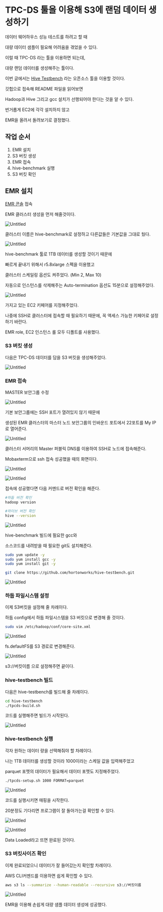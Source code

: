 # TPC-DS 툴을 이용해 S3에 랜덤 데이터 생성하기

데이터 웨어하우스 성능 테스트를 하려고 할 때 

대량 데이터 샘플이 필요해 어려움을 겪었을 수 있다.

이럴 때 TPC-DS 라는 툴을 이용하면 되는데,

대량 랜덤 데이터를 생성해주는 툴이다.

이번 글에서는 [Hive Testbench](https://github.com/hortonworks/hive-testbench) 라는 오픈소스 툴을 이용할 것이다.

깃헙으로 접속해 README 파일을 읽어보면

Hadoop과 Hive 그리고 gcc 설치가 선행되어야 한다는 것을 알 수 있다.

번거롭게 EC2에 각각 설치하지 않고

EMR을 올려서 돌려보기로 결정했다.

## 작업 순서

1. EMR 설치
2. S3 버킷 생성
3. EMR 접속
4. hive-benchmark 실행
5. S3 버킷 확인

## EMR 설치

[EMR 콘솔](https://ap-northeast-2.console.aws.amazon.com/elasticmapreduce/home?region=ap-northeast-2#cluster-list:) 접속

EMR 클러스터 생성을 먼저 해줄것이다.

![Untitled](/assets/img/2022-11-11-generating-1tb-data-tpc-ds/Untitled.png)

클러스터 이름은 hive-benchmark로 설정하고 다른값들은 기본값을 그대로 뒀다.

![Untitled](/assets/img/2022-11-11-generating-1tb-data-tpc-ds/Untitled%201.png)

hive-benchmark 툴로 1TB 데이터를 생성할 것이기 때문에

빠르게 끝내기 위해서 r5.8xlarge 스펙을 이용했고

클러스터 스케일링 옵션도 켜주었다. (Min 2, Max 10)

자동으로 인스턴스를 삭제해주는 Auto-termination 옵션도 15분으로 설정해주었다.

![Untitled](/assets/img/2022-11-11-generating-1tb-data-tpc-ds/Untitled%202.png)

가지고 있는 EC2 키페어를 지정해주었다.

나중에 SSH로 클러스터에 접속할 때 필요하기 때문에, 꼭 액세스 가능한 키페어로 설정하기 바란다.

EMR role, EC2 인스턴스 롤 모두 디폴트를 사용했다.

### S3 버킷 생성

다음은 TPC-DS 데이터를 담을 S3 버킷을 생성해주었다.

![Untitled](/assets/img/2022-11-11-generating-1tb-data-tpc-ds/Untitled%203.png)

### EMR 접속

MASTER 보안그룹 수정

![Untitled](/assets/img/2022-11-11-generating-1tb-data-tpc-ds/Untitled%204.png)

기본 보안그룹에는 SSH 포트가 열려있지 않기 때문에

생성된 EMR 클러스터의 마스터 노드 보안그룹의 인바운드 포트에서 22포트를 My IP로 열어준다.

![Untitled](/assets/img/2022-11-11-generating-1tb-data-tpc-ds/Untitled%205.png)

클러스터 서머리의 Master 퍼블릭 DNS를 이용하여 SSH로 노드에 접속해준다.

Mobaxterm으로 ssh 접속 성공했을 때의 화면이다.

![Untitled](/assets/img/2022-11-11-generating-1tb-data-tpc-ds/Untitled%206.png)

![Untitled](/assets/img/2022-11-11-generating-1tb-data-tpc-ds/Untitled%207.png)

접속에 성공했다면 다음 커멘드로 버전 확인을 해준다.

```bash
#하둡 버전 확인
hadoop version

#하이브 버전 확인
hive --version
```

![Untitled](/assets/img/2022-11-11-generating-1tb-data-tpc-ds/Untitled%208.png)

hive-benchmark 빌드에 필요한 gcc와

소스코드를 내려받을 때 필요한 git도 설치해준다.

```bash
sudo yum update -y
sudo yum install gcc -y
sudo yum install git -y

git clone https://github.com/hortonworks/hive-testbench.git

```

![Untitled](/assets/img/2022-11-11-generating-1tb-data-tpc-ds/Untitled%209.png)

### 하둡 파일시스템 설정

이제 S3버킷을 설정해 줄 차례이다.

하둡 config에서 하둡 파일시스템을 S3 버킷으로 변경해 줄 것이다.

```bash
sudo vim /etc/hadoop/conf/core-site.xml
```

![Untitled](/assets/img/2022-11-11-generating-1tb-data-tpc-ds/Untitled%2010.png)

fs.defaultFS를 S3 경로로 변경해준다.

![Untitled](/assets/img/2022-11-11-generating-1tb-data-tpc-ds/Untitled%2011.png)

s3://버킷이름 으로 설정해주면 끝이다.

### hive-testbench 빌드

다음은 hive-testbench를 빌드해 줄 차례이다.

```bash
cd hive-testbench
./tpcds-build.sh
```

코드를 실행해주면 빌드가 시작된다.

![Untitled](/assets/img/2022-11-11-generating-1tb-data-tpc-ds/Untitled%2012.png)

### hive-testbench 실행

각자 원하는 데이터 량을 선택해줘야 할 차례이다.

나는 1TB 데이터를 생성할 것이라 1000이라는 스케일 값을 입력해주었고

parquet 포멧의 데이터가 필요해서 데이터 포멧도 지정해주었다.

```bash
./tpcds-setup.sh 1000 FORMAT=parquet
```

![Untitled](/assets/img/2022-11-11-generating-1tb-data-tpc-ds/Untitled%2013.png)

코드를 실행시키면 매핑을 시작한다.

20분정도 기다리면 프로그램이 잘 돌아가는걸 확인할 수 있다.

![Untitled](/assets/img/2022-11-11-generating-1tb-data-tpc-ds/Untitled%2014.png)

![Untitled](/assets/img/2022-11-11-generating-1tb-data-tpc-ds/Untitled%2015.png)

Data Loaded라고 뜨면 완료된 것이다.

### S3 버킷사이즈 확인

이제 완료되었으니 데이터가 잘 들어갔는지 확인할 차례이다.

AWS CLI커멘드를 이용하면 쉽게 확인할 수 있다.

```bash
aws s3 ls --summarize --human-readable --recursive s3://버킷이름
```

![Untitled](/assets/img/2022-11-11-generating-1tb-data-tpc-ds/Untitled%2016.png)

EMR을 이용해 손쉽게 대량 샘플 데이터 생성에 성공했다.